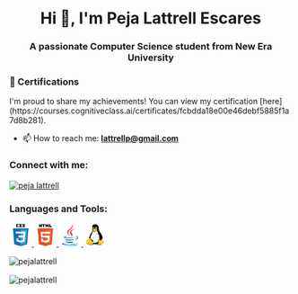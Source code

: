 <h1 align="center">Hi 👋, I'm Peja Lattrell Escares</h1>
<h3 align="center">A passionate Computer Science student from New Era University</h3>

<h3 align="left">💼 Certifications</h3>
<p align="left">
  I'm proud to share my achievements! You can view my certification [here](https://courses.cognitiveclass.ai/certificates/fcbdda18e00e46debf5885f1a7d8b281).
</p>

- 📫 How to reach me: **lattrellp@gmail.com**

<h3 align="left">Connect with me:</h3>
<p align="left">
  <a href="https://fb.com/peja lattrell" target="blank"><img align="center" src="https://raw.githubusercontent.com/rahuldkjain/github-profile-readme-generator/master/src/images/icons/Social/facebook.svg" alt="peja lattrell" height="30" width="40" /></a>
</p>

<h3 align="left">Languages and Tools:</h3>
<p align="left">
  <a href="https://www.w3schools.com/css/" target="_blank" rel="noreferrer"> <img src="https://raw.githubusercontent.com/devicons/devicon/master/icons/css3/css3-original-wordmark.svg" alt="css3" width="40" height="40"/> </a>
  <a href="https://www.w3.org/html/" target="_blank" rel="noreferrer"> <img src="https://raw.githubusercontent.com/devicons/devicon/master/icons/html5/html5-original-wordmark.svg" alt="html5" width="40" height="40"/> </a>
  <a href="https://www.java.com" target="_blank" rel="noreferrer"> <img src="https://raw.githubusercontent.com/devicons/devicon/master/icons/java/java-original.svg" alt="java" width="40" height="40"/> </a>
  <a href="https://www.linux.org/" target="_blank" rel="noreferrer"> <img src="https://raw.githubusercontent.com/devicons/devicon/master/icons/linux/linux-original.svg" alt="linux" width="40" height="40"/> </a>
</p>

<p><img align="center" src="https://github-readme-stats.vercel.app/api/top-langs?username=pejalattrell&show_icons=true&locale=en&layout=compact" alt="pejalattrell" /></p>

<!---
PejaLattrell/PejaLattrell is a ✨ special ✨ repository because its `README.md` (this file) appears on your GitHub profile.
You can click the Preview link to take a look at your changes.
--->

<p><img align="center" src="https://github-readme-stats.vercel.app/api/top-langs?username=pejalattrell&show_icons=true&locale=en&layout=compact" alt="pejalattrell" /></p>
<!---
PejaLattrell/PejaLattrell is a ✨ special ✨ repository because its `README.md` (this file) appears on your GitHub profile.
You can click the Preview link to take a look at your changes.
--->
